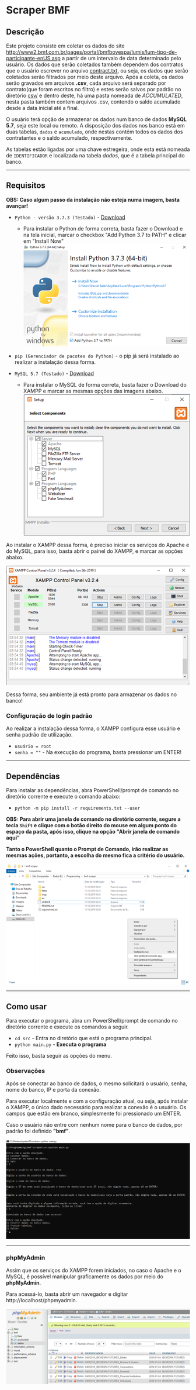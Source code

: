 # Scraper BMF

## Descrição
Este projeto consiste em coletar os dados do site http://www2.bmf.com.br/pages/portal/bmfbovespa/lumis/lum-tipo-de-participante-enUS.asp a partir de um intervalo de data determinado pelo usuário. Os dados que serão coletados também dependem dos contratos que o usuário escrever no arquivo [contract.txt](filters/contract.txt), ou seja, os dados que serão coletados serão filtrados por meio deste arquivo. Após a coleta, os dados serão gravados em arquivos **.csv**, cada arquivo será separado por contrato(que foram escritos no filtro) e estes serão salvos por padrão no diretório [csv/](csv/) e dentro deste, há uma pasta nomeada de *ACCUMULATED*, nesta pasta também contem arquivos .csv, contendo o saldo acumulado desde a data inicial até a final.

O usuário terá opção de armazenar os dados num banco de dados **MySQL 5.7**, seja este local ou remoto. A disposição dos dados nos banco está em duas tabelas, `dados` e `acumulado`, onde nestas contém todos os dados dos contratantes e o saldo acumulado, respectivamente.

As tabelas estão ligadas por uma chave estregeira, onde esta está nomeada de `IDENTIFICADOR` e localizada na tabela *dados*, que é a tabela principal do banco.

---
## Requisitos

**OBS: Caso algum passo da instalação não esteja numa imagem, basta avançar!**

* `Python - versão 3.7.3 (Testado)` - [Download](https://www.python.org/ftp/python/3.7.3/python-3.7.3-amd64.exe)
    * Para instalar o Python de forma correta, basta fazer o Download e na tela inicial, marcar o checkbox "Add Python 3.7 to PATH" e clicar em "Install Now"
    ![](imgs/install.png)
* `pip (Gerenciador de pacotes do Python)` - o pip já será instalado ao realizar a instalação dessa forma.

* `MySQL 5.7 (Testado)` - [Download](https://www.apachefriends.org/xampp-files/7.3.12/xampp-windows-x64-7.3.12-0-VC15-installer.exe)
    * Para instalar o MySQL de forma correta, basta fazer o Download do XAMPP e marcar as mesmas opções das imagens abaixo.
    ![](imgs/install2.png)

Ao instalar o XAMPP dessa forma, é preciso iniciar os serviços do Apache e do MySQL, para isso, basta abrir o painel do XAMPP, e marcar as opções abaixo.

![](imgs/use.png)


Dessa forma, seu ambiente já está pronto para armazenar os dados no banco!

### Configuração de login padrão

Ao realizar a instalação dessa forma, o XAMPP configura esse usuário e senha padrão de utilização.

* `usuário = root`
* `senha = ""` - Na execução do programa, basta pressionar um ENTER!

---
## Dependências

Para instalar as dependências, abra PowerShell/prompt de comando no diretório corrente e execute o comando abaixo:

* `python -m pip install -r requirements.txt --user`

**OBS: Para abrir uma janela de comando no diretório corrente, segure a tecla `Shift` e clique com o botão direito do mouse em algum ponto do espaço da pasta, após isso, clique na opção "Abrir janela de comando aqui"**

**Tanto o PowerShell quanto o Prompt de Comando, irão realizar as mesmas ações, portanto, a escolha do mesmo fica a critério do usuário.**

![](imgs/command.png)

---
## Como usar

Para executar o programa, abra um PowerShell/prompt de comando no diretório corrente e execute os comandos a seguir.

* `cd src` - Entra no diretório que está o programa principal.
* `python main.py` - **Executa o programa**

Feito isso, basta seguir as opções do menu.

### Observações

Após se conectar ao banco de dados, o mesmo solicitará o usuário, senha, nome do banco, IP e porta da conexão.

Para executar localmente e com a configuração atual, ou seja, após instalar o XAMPP, o único dado necessário para realizar a conexão é o usuário. Os campos que estão em branco, simplesmente foi pressionado um ENTER. 

Caso o usuário não entre com nenhum nome para o banco de dados, por padrão foi definido **"bmf"**.

![](imgs/note.png)

---

### phpMyAdmin

Assim que os serviços do XAMPP forem iniciados, no caso o Apache e o MySQL, é possível manipular graficamente os dados por meio do **phpMyAdmin**.

Para acessá-lo, basta abrir um navegador e digitar http://localhost/phpmyadmin.

![](imgs/database.png)